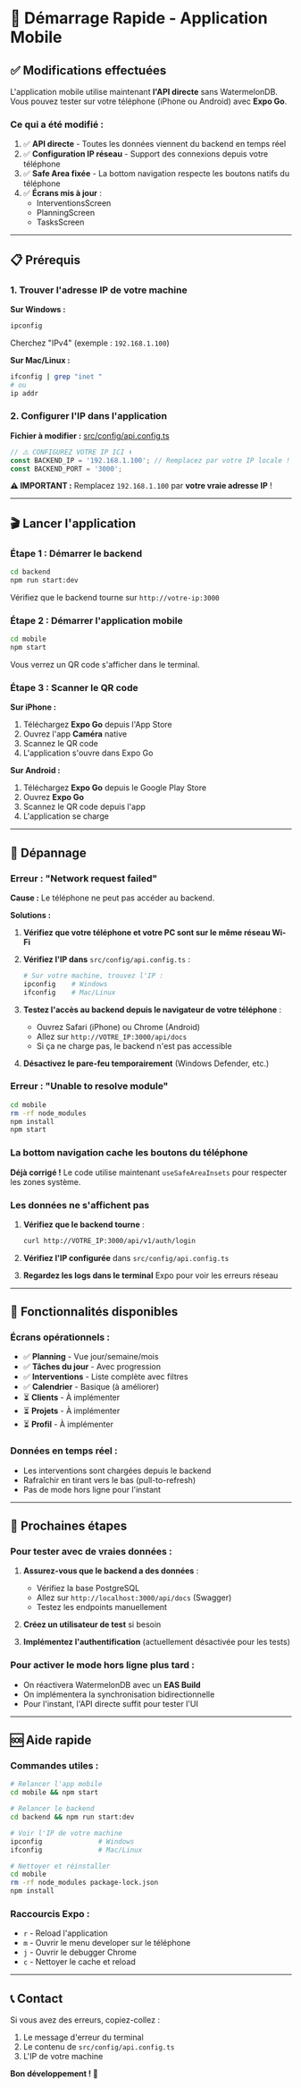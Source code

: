 # 🚀 Démarrage Rapide - Application Mobile

## ✅ Modifications effectuées

L'application mobile utilise maintenant **l'API directe** sans WatermelonDB. Vous pouvez tester sur votre téléphone (iPhone ou Android) avec **Expo Go**.

### Ce qui a été modifié :

1. ✅ **API directe** - Toutes les données viennent du backend en temps réel
2. ✅ **Configuration IP réseau** - Support des connexions depuis votre téléphone
3. ✅ **Safe Area fixée** - La bottom navigation respecte les boutons natifs du téléphone
4. ✅ **Écrans mis à jour** :
   - InterventionsScreen
   - PlanningScreen
   - TasksScreen

---

## 📋 Prérequis

### 1. Trouver l'adresse IP de votre machine

**Sur Windows :**
```bash
ipconfig
```
Cherchez "IPv4" (exemple : `192.168.1.100`)

**Sur Mac/Linux :**
```bash
ifconfig | grep "inet "
# ou
ip addr
```

### 2. Configurer l'IP dans l'application

**Fichier à modifier :** [src/config/api.config.ts](src/config/api.config.ts)

```typescript
// ⚠️ CONFIGUREZ VOTRE IP ICI ⬇️
const BACKEND_IP = '192.168.1.100'; // Remplacez par votre IP locale !
const BACKEND_PORT = '3000';
```

**⚠️ IMPORTANT :** Remplacez `192.168.1.100` par **votre vraie adresse IP** !

---

## 🎬 Lancer l'application

### Étape 1 : Démarrer le backend

```bash
cd backend
npm run start:dev
```

Vérifiez que le backend tourne sur `http://votre-ip:3000`

### Étape 2 : Démarrer l'application mobile

```bash
cd mobile
npm start
```

Vous verrez un QR code s'afficher dans le terminal.

### Étape 3 : Scanner le QR code

**Sur iPhone :**
1. Téléchargez **Expo Go** depuis l'App Store
2. Ouvrez l'app **Caméra** native
3. Scannez le QR code
4. L'application s'ouvre dans Expo Go

**Sur Android :**
1. Téléchargez **Expo Go** depuis le Google Play Store
2. Ouvrez **Expo Go**
3. Scannez le QR code depuis l'app
4. L'application se charge

---

## 🔧 Dépannage

### Erreur : "Network request failed"

**Cause :** Le téléphone ne peut pas accéder au backend.

**Solutions :**

1. **Vérifiez que votre téléphone et votre PC sont sur le même réseau Wi-Fi**

2. **Vérifiez l'IP dans** `src/config/api.config.ts` :
   ```bash
   # Sur votre machine, trouvez l'IP :
   ipconfig    # Windows
   ifconfig    # Mac/Linux
   ```

3. **Testez l'accès au backend depuis le navigateur de votre téléphone** :
   - Ouvrez Safari (iPhone) ou Chrome (Android)
   - Allez sur `http://VOTRE_IP:3000/api/docs`
   - Si ça ne charge pas, le backend n'est pas accessible

4. **Désactivez le pare-feu temporairement** (Windows Defender, etc.)

### Erreur : "Unable to resolve module"

```bash
cd mobile
rm -rf node_modules
npm install
npm start
```

### La bottom navigation cache les boutons du téléphone

**Déjà corrigé !** Le code utilise maintenant `useSafeAreaInsets` pour respecter les zones système.

### Les données ne s'affichent pas

1. **Vérifiez que le backend tourne** :
   ```bash
   curl http://VOTRE_IP:3000/api/v1/auth/login
   ```

2. **Vérifiez l'IP configurée** dans `src/config/api.config.ts`

3. **Regardez les logs dans le terminal** Expo pour voir les erreurs réseau

---

## 📱 Fonctionnalités disponibles

### Écrans opérationnels :

- ✅ **Planning** - Vue jour/semaine/mois
- ✅ **Tâches du jour** - Avec progression
- ✅ **Interventions** - Liste complète avec filtres
- ✅ **Calendrier** - Basique (à améliorer)
- ⏳ **Clients** - À implémenter
- ⏳ **Projets** - À implémenter
- ⏳ **Profil** - À implémenter

### Données en temps réel :

- Les interventions sont chargées depuis le backend
- Rafraîchir en tirant vers le bas (pull-to-refresh)
- Pas de mode hors ligne pour l'instant

---

## 🎯 Prochaines étapes

### Pour tester avec de vraies données :

1. **Assurez-vous que le backend a des données** :
   - Vérifiez la base PostgreSQL
   - Allez sur `http://localhost:3000/api/docs` (Swagger)
   - Testez les endpoints manuellement

2. **Créez un utilisateur de test** si besoin

3. **Implémentez l'authentification** (actuellement désactivée pour les tests)

### Pour activer le mode hors ligne plus tard :

- On réactivera WatermelonDB avec un **EAS Build**
- On implémentera la synchronisation bidirectionnelle
- Pour l'instant, l'API directe suffit pour tester l'UI

---

## 🆘 Aide rapide

### Commandes utiles :

```bash
# Relancer l'app mobile
cd mobile && npm start

# Relancer le backend
cd backend && npm run start:dev

# Voir l'IP de votre machine
ipconfig              # Windows
ifconfig              # Mac/Linux

# Nettoyer et réinstaller
cd mobile
rm -rf node_modules package-lock.json
npm install
```

### Raccourcis Expo :

- `r` - Reload l'application
- `m` - Ouvrir le menu developer sur le téléphone
- `j` - Ouvrir le debugger Chrome
- `c` - Nettoyer le cache et reload

---

## 📞 Contact

Si vous avez des erreurs, copiez-collez :
1. Le message d'erreur du terminal
2. Le contenu de `src/config/api.config.ts`
3. L'IP de votre machine

**Bon développement ! 🎉**
